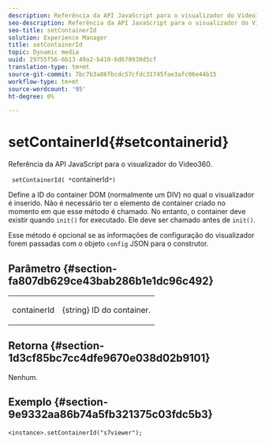 ```yaml
---
description: Referência da API JavaScript para o visualizador do Video360.
seo-description: Referência da API JavaScript para o visualizador do Video360.
seo-title: setContainerId
solution: Experience Manager
title: setContainerId
topic: Dynamic media
uuid: 29755f56-6b13-49a2-b410-6d670930d5cf
translation-type: tm+mt
source-git-commit: 7bc7b3a86fbcdc57cfdc31745fae3afc06e44b15
workflow-type: tm+mt
source-wordcount: '95'
ht-degree: 0%

---
```



# setContainerId{#setcontainerid}

Referência da API JavaScript para o visualizador do Video360.

` setContainerId( *`containerId`*)`

Define a ID do container DOM (normalmente um DIV) no qual o visualizador é inserido. Não é necessário ter o elemento de container criado no momento em que esse método é chamado. No entanto, o container deve existir quando `init()` for executado. Ele deve ser chamado antes de `init()`.

Esse método é opcional se as informações de configuração do visualizador forem passadas com o objeto `config` JSON para o construtor.

## Parâmetro {#section-fa807db629ce43bab286b1e1dc96c492}

<table id="table_896DFF34A68A403DB93A6D597461A573"> 
 <tbody> 
  <tr> 
   <td colname="col1"> <p> <span class="codeph"> <span class="varname"> containerId  </span> </span> </p> </td> 
   <td colname="col2"> <p> <span class="codeph"> {string}  </span> ID do container. </p> </td> 
  </tr> 
 </tbody> 
</table>

## Retorna {#section-1d3cf85bc7cc4dfe9670e038d02b9101}

Nenhum.

## Exemplo {#section-9e9332aa86b74a5fb321375c03fdc5b3}

```
<instance>.setContainerId("s7viewer");
```

